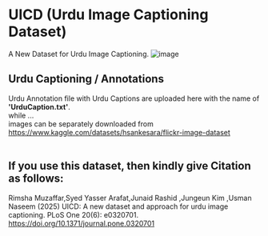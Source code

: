 # UICD  (Urdu Image Captioning Dataset)
A New Dataset for Urdu Image Captioning.
![image](https://github.com/user-attachments/assets/1f8622dd-632e-490b-9771-26d78d8473e0)


## Urdu Captioning / Annotations
Urdu Annotation file with Urdu Captions are uploaded here with the name of <b>'UrduCaption.txt'</b>. <br>
while ... <br>
images can be separately downloaded from https://www.kaggle.com/datasets/hsankesara/flickr-image-dataset
<br>
<br>


## If you use this dataset, then kindly give Citation as follows: <br>
Rimsha Muzaffar,Syed Yasser Arafat,Junaid Rashid ,Jungeun Kim ,Usman Naseem (2025) UICD: A new dataset and approach for urdu image captioning. PLoS One 20(6): e0320701. https://doi.org/10.1371/journal.pone.0320701
